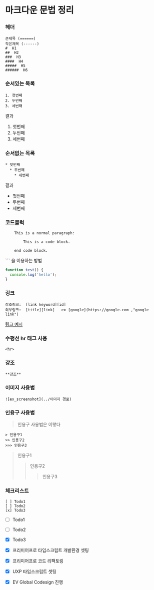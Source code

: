 # 마크다운 문법 정리

### 헤더

    큰제목 (======)
    작은제목 (------)
    #  H1
    ##  H2
    ###  H3
    ####  H4
    #####  H5
    ######  H6

### 순서있는 목록

    1. 첫번째
    2. 두번째
    3. 세번째

결과

1. 첫번째
2. 두번째
3. 세번째

### 순서없는 목록

    * 첫번째
      * 두번째
        * 세번째

결과

- 첫번째
- 두번째
- 세번째

### 코드블럭

```
    This is a normal paragraph:

        This is a code block.

    end code block.
```

**```** 을 이용하는 방법

```js
function test() {
  console.log('hello');
}
```

### 링크

```
참조링크:  [link keyword][id]
외부링크:  [title][link]   ex [google](https://google.com ,"google link")
```

[링크 예시 ](https://github.com/ckdwns9121/til/tree/master/markdown)

### 수평선 hr 태그 사용

```
<hr>
```

### 강조

```
**강조**
```

### 이미지 사용법

```
![ex_screenshot](../이미지 경로)
```

### 인용구 사용법

> 인용구 사용법은 이렇다

```
> 인용구1
>> 인용구2
>>> 인용구3
```

> 인용구1
>
> > 인용구2
> >
> > > 인용구3

### 체크리스트

```
[ ] Todo1
[ ] Todo2
[x] Todo3
```

- [ ] Todo1
- [ ] Todo2
- [x] Todo3

- [x] 프리미어프로 타입스크립트 개발환경 셋팅
- [x] 프리미어프로 코드 리팩토링
- [x] UXP 타입스크립트 셋팅
- [x] EV Global Codesign 진행
